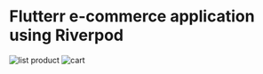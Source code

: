 # Flutterr e-commerce application using Riverpod

![list product](https://github.com/Islemtlb/ecommerce-application/assets/34422984/1e894373-fdf2-4d78-bae0-7baccfdfdf4a)
![cart](https://github.com/Islemtlb/ecommerce-application/assets/34422984/7d3ae12f-256e-4558-beec-2ddc52bd3698)

